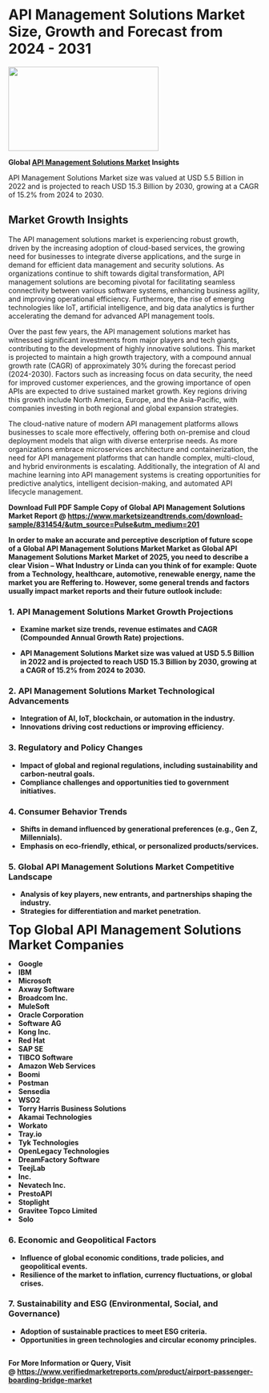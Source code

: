 <H1>API Management Solutions Market Size, Growth and Forecast from 2024 - 2031</H1><img class="aligncenter size-medium wp-image-584254" src="https://thirdeyenews.in/wp-content/uploads/2024/09/Global-Market-Research-300x168.jpeg" alt="" width="300" height="168" /><p><strong>Global&nbsp;<a href="https://www.marketsizeandtrends.com/download-sample/831454/&amp;utm_source=Pulse&amp;utm_medium=201">API Management Solutions Market</a> Insights</strong></p><p>API Management Solutions Market size was valued at USD 5.5 Billion in 2022 and is projected to reach USD 15.3 Billion by 2030, growing at a CAGR of 15.2% from 2024 to 2030.</p><p><h2>Market Growth Insights</h2> <p>The API management solutions market is experiencing robust growth, driven by the increasing adoption of cloud-based services, the growing need for businesses to integrate diverse applications, and the surge in demand for efficient data management and security solutions. As organizations continue to shift towards digital transformation, API management solutions are becoming pivotal for facilitating seamless connectivity between various software systems, enhancing business agility, and improving operational efficiency. Furthermore, the rise of emerging technologies like IoT, artificial intelligence, and big data analytics is further accelerating the demand for advanced API management tools.</p> <p><strong></strong></p> <p>Over the past few years, the API management solutions market has witnessed significant investments from major players and tech giants, contributing to the development of highly innovative solutions. This market is projected to maintain a high growth trajectory, with a compound annual growth rate (CAGR) of approximately 30% during the forecast period (2024-2030). Factors such as increasing focus on data security, the need for improved customer experiences, and the growing importance of open APIs are expected to drive sustained market growth. Key regions driving this growth include North America, Europe, and the Asia-Pacific, with companies investing in both regional and global expansion strategies.</p> <p>The cloud-native nature of modern API management platforms allows businesses to scale more effectively, offering both on-premise and cloud deployment models that align with diverse enterprise needs. As more organizations embrace microservices architecture and containerization, the need for API management platforms that can handle complex, multi-cloud, and hybrid environments is escalating. Additionally, the integration of AI and machine learning into API management systems is creating opportunities for predictive analytics, intelligent decision-making, and automated API lifecycle management.</p> <p><strong></p><p><span class=""><strong>Download Full PDF Sample Copy of Global API Management Solutions Market Report</strong> @ <a href="https://www.marketsizeandtrends.com/download-sample/831454/&amp;utm_source=Pulse&amp;utm_medium=201" target="_blank">https://www.marketsizeandtrends.com/download-sample/831454/&amp;utm_source=Pulse&amp;utm_medium=201</a></span></p><p>In order to make an accurate and perceptive description of future scope of a Global&nbsp;API Management Solutions Market Market as Global&nbsp;API Management Solutions Market Market of 2025, you need to describe a clear Vision &ndash; What Industry or Linda can you think of for example: Quote from a Technology, healthcare, automotive, renewable energy, name the market you are Reffering to. However, some general trends and factors usually impact market reports and their future outlook include:</p><h3>1.&nbsp;<strong>API Management Solutions Market Growth Projections</strong></h3><ul><li>Examine market size trends, revenue estimates and CAGR (Compounded Annual Growth Rate) projections.</li><li><p>API Management Solutions Market size was valued at USD 5.5 Billion in 2022 and is projected to reach USD 15.3 Billion by 2030, growing at a CAGR of 15.2% from 2024 to 2030.</p></li></ul><h3>2.&nbsp;<strong>API Management Solutions Market Technological Advancements</strong></h3><ul><li>Integration of AI, IoT, blockchain, or automation in the industry.</li><li>Innovations driving cost reductions or improving efficiency.</li></ul><h3>3.&nbsp;<strong>Regulatory and Policy Changes</strong></h3><ul><li>Impact of global and regional regulations, including sustainability and carbon-neutral goals.</li><li>Compliance challenges and opportunities tied to government initiatives.</li></ul><h3>4.&nbsp;<strong>Consumer Behavior Trends</strong></h3><ul><li>Shifts in demand influenced by generational preferences (e.g., Gen Z, Millennials).</li><li>Emphasis on eco-friendly, ethical, or personalized products/services.</li></ul><h3>5.&nbsp;<strong>Global API Management Solutions Market Competitive Landscape</strong></h3><ul><li>Analysis of key players, new entrants, and partnerships shaping the industry.</li><li>Strategies for differentiation and market penetration.</li></ul><p data-pm-slice="1 1 []"><span style="color: inherit; font-family: inherit; font-size: 25px;">Top Global API Management Solutions Market Companies</span></p><div class="" data-test-id=""><p><li>Google</li><li> IBM</li><li> Microsoft</li><li> Axway Software</li><li> Broadcom Inc.</li><li> MuleSoft</li><li> Oracle Corporation</li><li> Software AG</li><li> Kong Inc.</li><li> Red Hat</li><li> SAP SE</li><li> TIBCO Software</li><li> Amazon Web Services</li><li> Boomi</li><li> Postman</li><li> Sensedia</li><li> WSO2</li><li> Torry Harris Business Solutions</li><li> Akamai Technologies</li><li> Workato</li><li> Tray.io</li><li> Tyk Technologies</li><li> OpenLegacy Technologies</li><li> DreamFactory Software</li><li> TeejLab</li><li> Inc.</li><li> Nevatech Inc.</li><li> PrestoAPI</li><li> Stoplight</li><li> Gravitee Topco Limited</li><li> Solo</li></p></div><h3>6.&nbsp;<strong>Economic and Geopolitical Factors</strong></h3><ul><li>Influence of global economic conditions, trade policies, and geopolitical events.</li><li>Resilience of the market to inflation, currency fluctuations, or global crises.</li></ul><h3>7.&nbsp;<strong>Sustainability and ESG (Environmental, Social, and Governance)</strong></h3><ul><li>Adoption of sustainable practices to meet ESG criteria.</li><li>Opportunities in green technologies and circular economy principles.</li></ul><h2><strong style="font-size: 14px;">For More Information or Query, Visit @&nbsp;</strong><a style="background-color: #ffffff; font-size: 14px;" href="https://www.marketsizeandtrends.com/report/api-management-solutions-market/" target="_blank">https://www.verifiedmarketreports.com/product/airport-passenger-boarding-bridge-market</a></h2>
